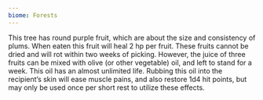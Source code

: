 ```yaml
---
biome: Forests
---
```

This tree has round purple fruit, which are about the size and consistency of plums. When eaten this fruit will heal 2 hp per fruit. These fruits cannot be dried and will rot within two weeks of picking. However, the juice of three fruits can be mixed with olive (or other vegetable) oil, and left to stand for a week. This oil has an almost unlimited life. Rubbing this oil into the recipient’s skin will ease muscle pains, and also restore 1d4 hit points, but may only be used once per short rest to utilize these effects. 

